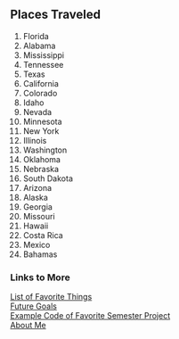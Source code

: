  ## Places Traveled
 
 1. Florida
 2. Alabama
 3. Mississippi
 4. Tennessee
 5. Texas
 6. California
 7. Colorado
 8. Idaho
 9. Nevada
 10. Minnesota
 11. New York
 12. Illinois
 13. Washington
 14. Oklahoma
 15. Nebraska
 16. South Dakota
 17. Arizona
 18. Alaska
 19. Georgia
 20. Missouri
 21. Hawaii
 22. Costa Rica
 23. Mexico
 24. Bahamas

### Links to More
[List of Favorite Things](FAVORITES.md)  
[Future Goals](GOALS.md)  
[Example Code of Favorite Semester Project](PROJECTS.md)  
[About Me](README.md)
